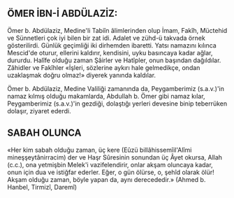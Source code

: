 ## ÖMER İBN-İ ABDÜLAZİZ:

Ömer b. Abdülaziz, Medine'li Tabiîn âlim­lerinden olup İmam, Fakîh, Müctehid ve Sünnetleri çok iyi bilen bir zat idi. Adalet ve zühd-ü takvada örnek gösterilirdi. Günlük geçimliği iki dirhemden ibaretti. Yatsı namazını kılınca Mescid'de oturur, ellerini kaldırır, ken­disini, uyku basıncaya kadar ağlar, dururdu. Halîfe olduğu zaman Şâirler ve Hatîpler, onun başından dağıldılar. Zâhidler ve Fakîhler «İş­leri, sözlerine aykırı hale gelmedikçe, ondan uzaklaşmak doğru olmaz!» diyerek yanında kaldılar.

Ömer b. Abdülaziz, Medine Valiliği za­manında da, Peygamberimiz (s.a.v.)'in namaz kılmış olduğu makamlarda, Abdullah b. Ömer gibi namaz kılar, Peygamberimiz (s.a.v.)'in gezdiği, dolaştığı yerleri devesine binip teberrüken dolaşır, ziyaret ederdi.

## SABAH OLUNCA

«Her kim sabah olduğu zaman, üç kere (Eûzü billâhissemîil'Alîmi mineşşeytânirracim) der ve Haşr Sûresinin sonundan üç Âyet okur­sa, Allah (c.c.), ona yetmişbin Melek'i vazife­lendirir, onlar akşam oluncaya kadar, onun için dua ve istiğfar ederler. Eğer, o gün ölür­se, o, şehîd olarak ölür! Akşam olduğu za­man, böyle yapan da, aynı derecededir.» (Ahmed b. Hanbel, Tirmizî, Daremî)

